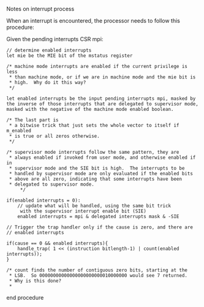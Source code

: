 Notes on interrupt process

When an interrupt is encountered, the processor needs to follow this
procedure:

Given the pending interrupts CSR mpi:

	// determine enabled interrupts
	let mie be the MIE bit of the mstatus register
	
	/* machine mode interrupts are enabled if the current privilege is less
	 * than machine mode, or if we are in machine mode and the mie bit is
	 * high.  Why do it this way?
	 */
	
	let enabled interrupts be the input pending interrupts mpi, masked by
	the inverse of those interrupts that are delegated to supervisor mode,
	masked with the negative of the machine mode enabled boolean.
	
	/* The last part is
	 * a bitwise trick that just sets the whole vector to itself if m_enabled
	 * is true or all zeros otherwise.
	 */

	/* supervisor mode interrupts follow the same pattern, they are
	 * always enabled if invoked from user mode, and otherwise enabled if in
	 * supervisor mode and the SIE bit is high.  The interrupts to be
	 * handled by supervisor mode are only evaluated if the enabled bits
	 * above are all zero, indicating that some interrupts have been
	 * delegated to supervisor mode.
         */

	if(enabled interrupts = 0):
		// update what will be handled, using the same bit trick
		 with the supervisor interrupt enable bit (SIE)
		enabled interrupts = mpi & delegated interrupts mask & -SIE

	// Trigger the trap handler only if the cause is zero, and there are
	// enabled interrupts

	if(cause == 0 && enabled interrupts){
		handle_trap( 1 << (instruction bitlength-1) | count(enabled interrupts)); 
	}

	/* count finds the number of contiguous zero bits, starting at the
	 * LSB.  So 00000000000000000000000010000000 would see 7 returned.
	 * Why is this done?
	 *
end procedure
